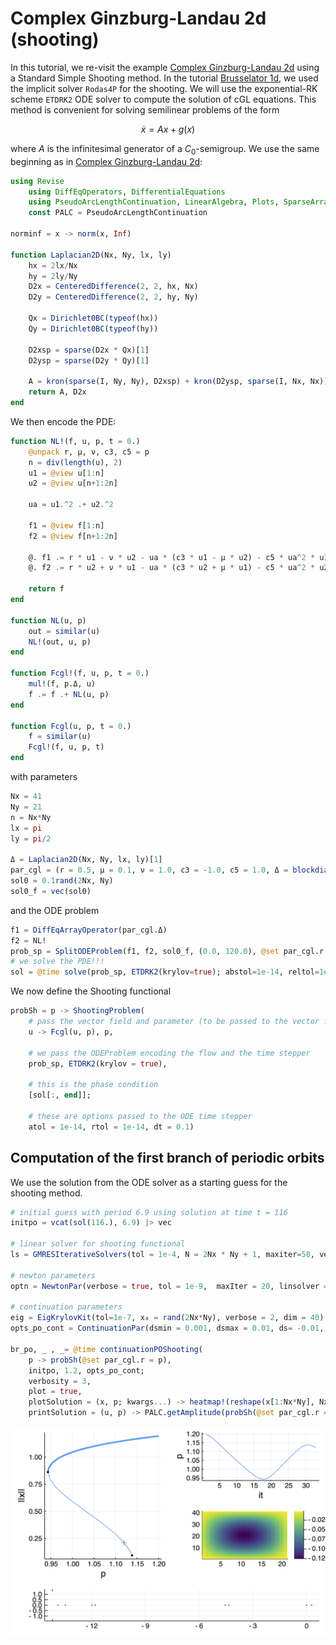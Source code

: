 # Complex Ginzburg-Landau 2d (shooting)

In this tutorial, we re-visit the example [Complex Ginzburg-Landau 2d](@ref) using a Standard Simple Shooting method. In the tutorial [Brusselator 1d](@ref), we used the implicit solver `Rodas4P` for the shooting. We will use the exponential-RK scheme `ETDRK2` ODE solver to compute the solution of cGL equations. This method is convenient for solving semilinear problems of the form 

$$\dot x = Ax+g(x)$$ 

where $A$ is the infinitesimal generator of a $C_0$-semigroup. We use the same beginning as in [Complex Ginzburg-Landau 2d](@ref):

```julia
using Revise
	using DiffEqOperators, DifferentialEquations
	using PseudoArcLengthContinuation, LinearAlgebra, Plots, SparseArrays, Parameters, Setfield
	const PALC = PseudoArcLengthContinuation

norminf = x -> norm(x, Inf)

function Laplacian2D(Nx, Ny, lx, ly)
	hx = 2lx/Nx
	hy = 2ly/Ny
	D2x = CenteredDifference(2, 2, hx, Nx)
	D2y = CenteredDifference(2, 2, hy, Ny)
	
	Qx = Dirichlet0BC(typeof(hx))
	Qy = Dirichlet0BC(typeof(hy))
	
	D2xsp = sparse(D2x * Qx)[1]
	D2ysp = sparse(D2y * Qy)[1]

	A = kron(sparse(I, Ny, Ny), D2xsp) + kron(D2ysp, sparse(I, Nx, Nx))
	return A, D2x
end
```

We then encode the PDE:

```julia
function NL!(f, u, p, t = 0.)
	@unpack r, μ, ν, c3, c5 = p
	n = div(length(u), 2)
	u1 = @view u[1:n]
	u2 = @view u[n+1:2n]

	ua = u1.^2 .+ u2.^2

	f1 = @view f[1:n]
	f2 = @view f[n+1:2n]

	@. f1 .= r * u1 - ν * u2 - ua * (c3 * u1 - μ * u2) - c5 * ua^2 * u1
	@. f2 .= r * u2 + ν * u1 - ua * (c3 * u2 + μ * u1) - c5 * ua^2 * u2

	return f
end

function NL(u, p)
	out = similar(u)
	NL!(out, u, p)
end

function Fcgl!(f, u, p, t = 0.)
	mul!(f, p.Δ, u)
	f .= f .+ NL(u, p)
end

function Fcgl(u, p, t = 0.)
	f = similar(u)
	Fcgl!(f, u, p, t)
end
```

with parameters 

```julia
Nx = 41
Ny = 21
n = Nx*Ny
lx = pi
ly = pi/2

Δ = Laplacian2D(Nx, Ny, lx, ly)[1]
par_cgl = (r = 0.5, μ = 0.1, ν = 1.0, c3 = -1.0, c5 = 1.0, Δ = blockdiag(Δ, Δ))
sol0 = 0.1rand(2Nx, Ny)
sol0_f = vec(sol0)
```

and the ODE problem

```julia
f1 = DiffEqArrayOperator(par_cgl.Δ)
f2 = NL!
prob_sp = SplitODEProblem(f1, f2, sol0_f, (0.0, 120.0), @set par_cgl.r = 1.2)
# we solve the PDE!!!
sol = @time solve(prob_sp, ETDRK2(krylov=true); abstol=1e-14, reltol=1e-14, dt = 0.1)
```

We now define the Shooting functional

```julia
probSh = p -> ShootingProblem(
	# pass the vector field and parameter (to be passed to the vector field)
	u -> Fcgl(u, p), p,

	# we pass the ODEProblem encoding the flow and the time stepper
	prob_sp, ETDRK2(krylov = true),

	# this is the phase condition
	[sol[:, end]];

	# these are options passed to the ODE time stepper
	atol = 1e-14, rtol = 1e-14, dt = 0.1)
```

## Computation of the first branch of periodic orbits

We use the solution from the ODE solver as a starting guess for the shooting method.

```julia
# initial guess with period 6.9 using solution at time t = 116
initpo = vcat(sol(116.), 6.9) |> vec

# linear solver for shooting functional
ls = GMRESIterativeSolvers(tol = 1e-4, N = 2Nx * Ny + 1, maxiter=50, verbose = false)

# newton parameters
optn = NewtonPar(verbose = true, tol = 1e-9,  maxIter = 20, linsolver = ls)

# continuation parameters
eig = EigKrylovKit(tol=1e-7, x₀ = rand(2Nx*Ny), verbose = 2, dim = 40)
opts_po_cont = ContinuationPar(dsmin = 0.001, dsmax = 0.01, ds= -0.01, pMax = 1.5, maxSteps = 60, newtonOptions = (@set optn.eigsolver = eig), nev = 5, precisionStability = 1e-3, detectBifurcation = 2)

br_po, _ , _= @time continuationPOShooting(
	p -> probSh(@set par_cgl.r = p),
	initpo, 1.2, opts_po_cont;
	verbosity = 3,
	plot = true,
	plotSolution = (x, p; kwargs...) -> heatmap!(reshape(x[1:Nx*Ny], Nx, Ny); color=:viridis, kwargs...),
	printSolution = (u, p) -> PALC.getAmplitude(probSh(@set par_cgl.r = p), u; ratio = 2), normC = norminf)
```

![](cgl-sh-br.png)
